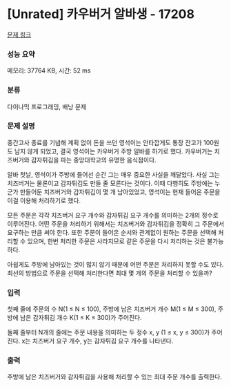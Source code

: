 # [Unrated] 카우버거 알바생 - 17208 

[문제 링크](https://www.acmicpc.net/problem/17208) 

### 성능 요약

메모리: 37764 KB, 시간: 52 ms

### 분류

다이나믹 프로그래밍, 배낭 문제

### 문제 설명

<p>중간고사 종료를 기념해 계획 없이 돈을 쓰던 영석이는 안타깝게도 통장 잔고가 100원도 남지 않게 되었고, 결국 영석이는 카우버거 주방 알바를 하기로 했다. 카우버거는 치즈버거와 감자튀김을 파는 중앙대학교의 유명한 음식점이다.</p>

<p>알바 첫날, 영석이가 주방에 들어선 순간 그는 매우 중요한 사실을 깨달았다. 사실 그는 치즈버거는 물론이고 감자튀김도 만들 줄 모른다는 것이다. 이때 다행히도 주방에는 누군가 만들어둔 치즈버거와 감자튀김이 몇 개 남아있었고, 영석이는 현재 들어온 주문을 이걸 이용해 처리하기로 했다.</p>

<p>모든 주문은 각각 치즈버거 요구 개수와 감자튀김 요구 개수를 의미하는 2개의 정수로 이루어진다. 어떤 주문을 처리하기 위해서는 치즈버거와 감자튀김을 정확히 그 주문에서 요구하는 만큼 써야 한다. 또한 주문이 들어온 순서와 관계없이 원하는 주문을 선택해 처리할 수 있으며, 한번 처리한 주문은 사라지므로 같은 주문을 다시 처리하는 것은 불가능하다.</p>

<p>아쉽게도 주방에 남아있는 것이 많지 않기 때문에 어떤 주문은 처리하지 못할 수도 있다. 최선의 방법으로 주문을 선택해 처리한다면 최대 몇 개의 주문을 처리할 수 있을까?</p>

### 입력 

 <p>첫째 줄에 주문의 수 N(1 ≤ N ≤ 100), 주방에 남은 치즈버거 개수 M(1 ≤ M ≤ 300), 주방에 남은 감자튀김 개수 K(1 ≤ K ≤ 300)가 주어진다.</p>

<p>둘째 줄부터 N개의 줄에는 주문 내용을 의미하는 두 정수 x, y (1 ≤ x, y ≤ 300)가 주어진다. x는 치즈버거 요구 개수, y는 감자튀김 요구 개수를 나타낸다.</p>

### 출력 

 <p>주방에 남은 치즈버거와 감자튀김을 사용해 처리할 수 있는 최대 주문 개수를 출력한다.</p>

